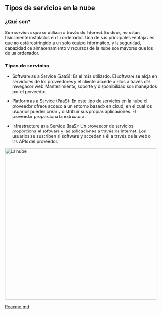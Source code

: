 ## Tipos de servicios en la nube

### ¿Qué son?

Son servicios que se utilizan a través de Internet. Es decir, no están físicamente instalados en tu ordenador. Una de sus principales ventajas es que no está restringido a un solo equipo informático, y la seguridad, capacidad de almacenamiento y recursos de la nube son mayores que los de un ordenador.

### Tipos de servicios

+ Software as a Service (SaaS):
Es el más utilizado. El software se aloja en servidores de los proveedores y el cliente accede a ellos a través del navegador web. Mantenimiento, soporte y disponibilidad son manejados por el proveedor.

+ Platform as a Service (PaaS):
En este tipo de servicios en la nube el proveedor ofrece acceso a un entorno basado en cloud, en el cual los usuarios pueden crear y distribuir sus propias aplicaciones. El proveedor proporciona la estructura.

+ Infrastructure as a Service (IaaS):
Un proveedor de servicios proporciona el software y las aplicaciones a través de Internet. Los usuarios se suscriben al software y acceden a él a través de la web o las APIs del proveedor.



<img width="500px" alt="La nube" src="https://user-images.githubusercontent.com/83681168/117231066-09976e80-ade4-11eb-8c17-8a5b6e2f2b57.png" />


[Readme.md](https://github.com/obcast07/reto-master-135/blob/main/README.md)
